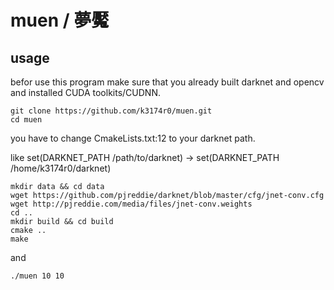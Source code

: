 # muen / 夢魘
## usage
befor use this program make sure that you already built darknet and opencv and installed CUDA toolkits/CUDNN.
```
git clone https://github.com/k3174r0/muen.git
cd muen
```
you have to change CmakeLists.txt:12 to your darknet path.

like set(DARKNET_PATH /path/to/darknet) -> set(DARKNET_PATH /home/k3174r0/darknet)
```
mkdir data && cd data
wget https://github.com/pjreddie/darknet/blob/master/cfg/jnet-conv.cfg
wget http://pjreddie.com/media/files/jnet-conv.weights
cd ..
mkdir build && cd build
cmake ..
make
```
and
```
./muen 10 10
```
